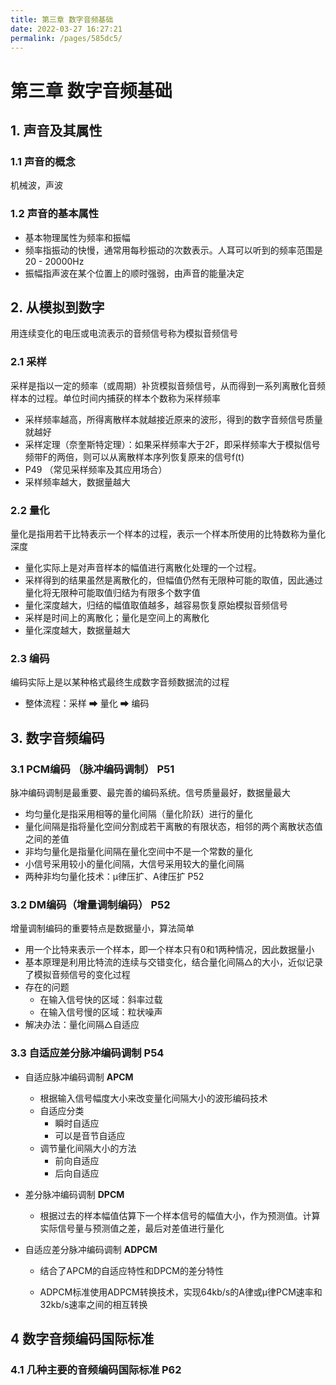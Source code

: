 ```yaml
---
title: 第三章 数字音频基础
date: 2022-03-27 16:27:21
permalink: /pages/585dc5/
---
```

# 第三章 数字音频基础

## 1. 声音及其属性

### 1.1 声音的概念

机械波，声波

### 1.2 声音的基本属性

- 基本物理属性为频率和振幅
- 频率指振动的快慢，通常用每秒振动的次数表示。人耳可以听到的频率范围是20 - 20000Hz
- 振幅指声波在某个位置上的顺时强弱，由声音的能量决定



## 2. 从模拟到数字

用连续变化的电压或电流表示的音频信号称为模拟音频信号

### 2.1 采样

采样是指以一定的频率（或周期）补货模拟音频信号，从而得到一系列离散化音频样本的过程。单位时间内捕获的样本个数称为采样频率

- 采样频率越高，所得离散样本就越接近原来的波形，得到的数字音频信号质量就越好
- 采样定理（奈奎斯特定理）：如果采样频率大于2F，即采样频率大于模拟信号频带F的两倍，则可以从离散样本序列恢复原来的信号f(t)
- P49 （常见采样频率及其应用场合）
- 采样频率越大，数据量越大

### 2.2 量化

量化是指用若干比特表示一个样本的过程，表示一个样本所使用的比特数称为量化深度

- 量化实际上是对声音样本的幅值进行离散化处理的一个过程。
- 采样得到的结果虽然是离散化的，但幅值仍然有无限种可能的取值，因此通过量化将无限种可能取值归结为有限多个数字值
- 量化深度越大，归结的幅值取值越多，越容易恢复原始模拟音频信号
- 采样是时间上的离散化；量化是空间上的离散化
- 量化深度越大，数据量越大

### 2.3 编码

编码实际上是以某种格式最终生成数字音频数据流的过程

- 整体流程：采样 ➡ 量化 ➡ 编码



## 3. 数字音频编码

### 3.1 PCM编码 （脉冲编码调制） P51

脉冲编码调制是最重要、最完善的编码系统。信号质量最好，数据量最大

- 均匀量化是指采用相等的量化间隔（量化阶跃）进行的量化
- 量化间隔是指将量化空间分割成若干离散的有限状态，相邻的两个离散状态值之间的差值
- 非均匀量化是指量化间隔在量化空间中不是一个常数的量化
- 小信号采用较小的量化间隔，大信号采用较大的量化间隔
- 两种非均匀量化技术：μ律压扩、Α律压扩 P52

### 3.2 DM编码（增量调制编码） P52

增量调制编码的重要特点是数据量小，算法简单

- 用一个比特来表示一个样本，即一个样本只有0和1两种情况，因此数据量小
- 基本原理是利用比特流的连续与交错变化，结合量化间隔△的大小，近似记录了模拟音频信号的变化过程
- 存在的问题
  - 在输入信号快的区域：斜率过载
  - 在输入信号慢的区域：粒状噪声
- 解决办法：量化间隔△自适应

### 3.3 自适应差分脉冲编码调制  P54

- 自适应脉冲编码调制 **APCM**

  - 根据输入信号幅度大小来改变量化间隔大小的波形编码技术
  - 自适应分类
    - 瞬时自适应
    - 可以是音节自适应
  - 调节量化间隔大小的方法
    - 前向自适应
    - 后向自适应

- 差分脉冲编码调制 **DPCM**

  - 根据过去的样本幅值估算下一个样本信号的幅值大小，作为预测值。计算实际信号量与预测值之差，最后对差值进行量化

- 自适应差分脉冲编码调制 **ADPCM**

  - 结合了APCM的自适应特性和DPCM的差分特性

  - ADPCM标准使用ADPCM转换技术，实现64kb/s的A律或μ律PCM速率和32kb/s速率之间的相互转换



## 4 数字音频编码国际标准

### 4.1 几种主要的音频编码国际标准 P62
